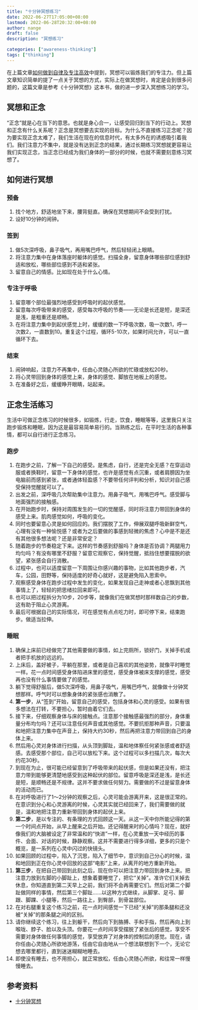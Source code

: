 ```yaml
---
title: "十分钟冥想练习"
date: 2022-06-27T17:05:00+08:00
lastmod: 2022-06-28T20:32:00+08:00
author: nange
draft: false
description: "冥想练习"

categories: ["awareness-thinking"]
tags: ["thinking"]
---
```


在上篇文章[如何做到自律及专注高效](https://nange.github.io/posts/2022/06/%E5%A6%82%E4%BD%95%E5%81%9A%E5%88%B0%E8%87%AA%E5%BE%8B%E5%8F%8A%E4%B8%93%E6%B3%A8%E9%AB%98%E6%95%88)中提到，冥想可以锻炼我们的专注力。但上篇文章知识简单的提了一点关于冥想的方式，实际上在做冥想时，肯定是会到很多问题的，这篇文章是参考《十分钟冥想》这本书，做的进一步深入冥想练习的学习。

## 冥想和正念

“正念”就是心在当下的意思。也就是身心合一，让感受回归到当下的行动上。冥想和正念有什么关系呢？正念是冥想要去实现的目标。为什么不直接练习正念呢？因为要实现正念太难了，我们生活在现在的信息时代，有太多外在的诱惑吸引着我们。我们注意力不集中，就是没有达到正念的结果，通过长期练习冥想就更容易让我们实现正念，当正念已经成为我们身体的一部分的时候，也就不需要刻意练习冥想了。

## 如何进行冥想

### 预备

1. 找个地方，舒适地坐下来，腰背挺直。确保在冥想期间不会受到打扰。
2. 设好10分钟的闹钟。

### 签到

1. 做5次深呼吸，鼻子吸气，再用嘴巴呼气，然后轻轻闭上眼睛。
2. 将注意力集中在身体落座时躯体的感觉。扫描全身，留意身体哪些部位感到舒适和放松，哪些部位感到不适和紧张。
3. 留意自己的情感。比如现在处于什么心情。

### 专注于呼吸

1. 留意哪个部位最强烈地感受到呼吸时的起伏感觉。
2. 留意每次呼吸带来的感受，感受每次呼吸的节奏——无论是长还是短，是深还是浅，是粗重还是顺畅。
3. 在将注意力集中到起伏感觉上时，缓缓的数一下呼吸次数，吸一次数1，呼一次数2，一直数到10。重复这个过程，循环5-10次，如果时间允许，可以一直循环下去。

### 结束

1. 闹钟响起，注意力不再集中，任由心灵随心所欲的忙碌或放松20秒。
2. 将心灵带回到身体的感觉上来，身体的感觉、脚放在地板上的感觉。
3. 在准备好之后，缓缓睁开眼睛，站起来。



## 正念生活练习

生活中可做正念练习的时候很多，如锻炼，行走，饮食，睡眠等等，这里我只关注跑步锻炼和睡眠，因为这是最容易简单易行的。当熟练之后，在平时生活的各种事情，都可以自行进行正念练习。

### 跑步

1. 在跑步之前，了解一下自己的感受。是焦虑，自行，还是完全无感？在穿运动服或者换鞋时，留意一下身体的感觉，也许是感觉有点沉重，或者肩膀因为坐电脑前而感到紧张，或者通体轻盈感？不要带任何评判和分析，知识对自己感受保持觉醒就可以了。
2. 出发之前，深呼吸几次帮助集中注意力。用鼻子吸气，用嘴巴呼气。感受脚与地面强烈的接触感。
3. 在开始跑步时，保持对周围发生的一切的觉醒感，同时将注意力带回到身体的感受上来。肌肉感觉如何，呼吸的变化。
4. 同时也要留意心灵是如何回应的。我们摆脱了工作，伸展双腿呼吸新鲜空气，心理有没有一种愉悦感？或者为之后要做的事感到轻微的焦虑？心中是不是还有其他很多想法呢？还是非常安定？
5. 随着跑步的节奏稳定下来。这样的节奏感到舒服吗？身体是否协调？两腿用力均匀吗？有没有哪里不舒服？留意它观察它，保持觉醒，抵挡住想要摆脱的欲望，紧张感会自行消散。
6. 过程中，也可以适度留意一下周围让你感兴趣的事物，比如其他跑步者，汽车，公园，田野等，保持适度的好奇心就好，这是避免陷入思索中。
7. 观察感受身体在跑步过程中发生的变化，如果发现自己走神或者心思飘到其他事情上了，轻轻的把思绪拉回来即可。
8. 也可以把过程拆分为10步，20步等，就像我们在做冥想时那样数自己的步数，这有助于阻止心灵游离。
9. 最后可根据自己的实际情况，可在感觉有点点吃力时，即可停下来，结束跑步。做适当拉伸。

### 睡眠

1. 确保上床前已经做完了其他需要做的事情，如上完厕所，锁好门，关掉手机或者把手机放的远远的。
2. 上床后，盖好被子，平躺在那里，或者是自己喜欢的其他姿势，就像平时睡觉一样。花一点时间感受身体陷进床里的感觉，感受身体被床支撑的感觉，感受再也没有什么事情要做了的感觉。
3. 躺下觉得舒服后，做5次深呼吸，用鼻子吸气，用嘴巴呼气，就像做十分钟冥想那样。呼气时可以想象身体的紧张感也消散了。
4. **第一步**，从“签到”开始，留意自己的感受，包括身体和心灵的感受。如果有很多想法在打转，不要担心，暂时由着它们去。
5. 接下来，仔细观察身体与床的接触点。注意那个接触感最强烈的部分，身体重量分布均匀吗？还可以注意任何声音或其他感觉。不要抗拒那种声音，只要温和地把注意力集中在声音上，保持大约30秒，然后再把注意力带回到自己的身体上来。
6. 然后用心灵对身体进行扫描，从头顶到脚趾，温和地体察任何紧张感或者舒适感。去感受那个部位，自己可以放松下来。这个过程可以多扫描几次，每次大约花30秒。
7. 到现在为止，很可能已经留意到了呼吸带来的起伏感，但是如果还没有，把注意力带到能够更清楚地感受到这种起伏的部位。留意呼吸是深还是浅，是长还是短，是顺畅还是不规律。这并不要求做任何努力。需要做的不过是留意身体的活动而已。
8. 在对呼吸进行了1～2分钟的观察之后，心灵可能会游离开来，这是很正常的。在意识到分心和心灵游离的时候，心灵其实就已经回来了，我们需要做的就是，温和地把注意力重新带回到身体的起伏上来。
9. **第二步**，是以专注的、有条理的方式回顾这一天。从这一天中你所能记得的第一个时间点开始，从早上醒来之后开始。还记得醒来时的心情吗？现在，就好像我们的大脑被设定了非常温和的“快进”一样，在心灵重放一天中经历的事件、会面、对话的时候，静静观察。这并不需要进行得多详细，更多的只是个概览，是一系列在心灵中闪过的快镜头。
10. 如果回顾的过程中，陷入了沉思，陷入了细节中，意识到自己分心的时候，温和地回到正在你心灵中回放的这部“电影”上来，从离开的地方重新开始。
11. **第三步**，在把自己带回到此刻之后，现在你可以把注意力带回到身体上来。把注意力放到左脚的小脚趾上，想象着要睡觉了，把它“关掉”。准许它们关掉去休息，你知道直到第二天早上之前，我们将不会再需要它们。然后对第二个脚趾做同样的事情，然后第三个脚趾……以这种方式继续，从脚掌、足弓、脚跟、脚踝、小腿等，然后一路往上，到臀部，到骨盆部位。
12. 在对右腿重复这个练习之前，花一点时间感觉一下已经“关掉”的那条腿和还没被“关掉”的那条腿之间的区别。
13. 请你继续这个练习，往上到躯干，然后向下到胳膊、手和手指，然后再向上到喉咙、脖子、脸以及头顶。你要花一点时间享受摆脱了紧张后的感觉，享受不需要对身体做任何事情的感觉，享受放弃了对身体的控制后的感觉。现在，请你任由心灵随心所欲地游荡，任由它自由地从一个想法联想到下一个，无论它想去哪里都行，直到迷迷糊糊地睡去。
14. 即使没有睡去，也不用担心，就正常放松，任由心灵随心所欲，和往常一样慢慢睡去。



## 参考资料

* [十分钟冥想](https://weread.qq.com/web/bookDetail/f1e32af0719ecf67f1e2cba)